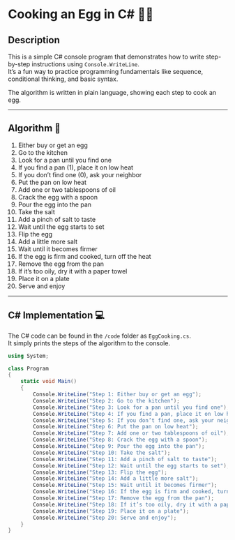 # Cooking an Egg in C# 🥚🔥

## Description

This is a simple C# console program that demonstrates how to write step-by-step instructions using `Console.WriteLine`.  
It’s a fun way to practice programming fundamentals like sequence, conditional thinking, and basic syntax.

The algorithm is written in plain language, showing each step to cook an egg.  

---

## Algorithm 📝

1. Either buy or get an egg  
2. Go to the kitchen  
3. Look for a pan until you find one  
4. If you find a pan (1), place it on low heat  
5. If you don’t find one (0), ask your neighbor  
6. Put the pan on low heat  
7. Add one or two tablespoons of oil  
8. Crack the egg with a spoon  
9. Pour the egg into the pan  
10. Take the salt  
11. Add a pinch of salt to taste  
12. Wait until the egg starts to set  
13. Flip the egg  
14. Add a little more salt  
15. Wait until it becomes firmer  
16. If the egg is firm and cooked, turn off the heat  
17. Remove the egg from the pan  
18. If it’s too oily, dry it with a paper towel  
19. Place it on a plate  
20. Serve and enjoy

---

## C# Implementation 💻

The C# code can be found in the `/code` folder as `EggCooking.cs`.  
It simply prints the steps of the algorithm to the console.

```csharp
using System;

class Program
{
    static void Main()
    {
        Console.WriteLine("Step 1: Either buy or get an egg");
        Console.WriteLine("Step 2: Go to the kitchen");
        Console.WriteLine("Step 3: Look for a pan until you find one");
        Console.WriteLine("Step 4: If you find a pan, place it on low heat");
        Console.WriteLine("Step 5: If you don’t find one, ask your neighbor");
        Console.WriteLine("Step 6: Put the pan on low heat");
        Console.WriteLine("Step 7: Add one or two tablespoons of oil");
        Console.WriteLine("Step 8: Crack the egg with a spoon");
        Console.WriteLine("Step 9: Pour the egg into the pan");
        Console.WriteLine("Step 10: Take the salt");
        Console.WriteLine("Step 11: Add a pinch of salt to taste");
        Console.WriteLine("Step 12: Wait until the egg starts to set");
        Console.WriteLine("Step 13: Flip the egg");
        Console.WriteLine("Step 14: Add a little more salt");
        Console.WriteLine("Step 15: Wait until it becomes firmer");
        Console.WriteLine("Step 16: If the egg is firm and cooked, turn off the heat");
        Console.WriteLine("Step 17: Remove the egg from the pan");
        Console.WriteLine("Step 18: If it’s too oily, dry it with a paper towel");
        Console.WriteLine("Step 19: Place it on a plate");
        Console.WriteLine("Step 20: Serve and enjoy");
    }
}
